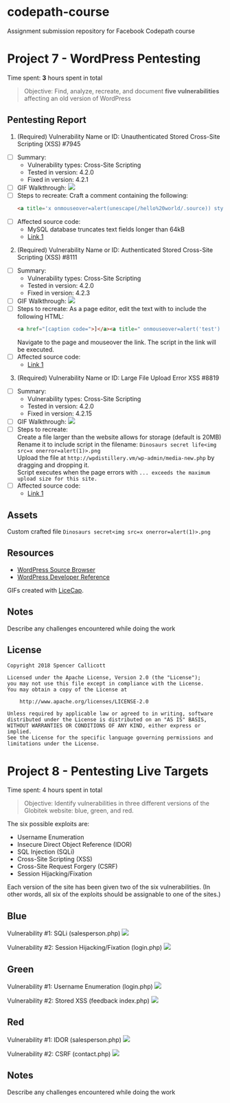 # codepath-course
Assignment submission repository for Facebook Codepath course

# Project 7 - WordPress Pentesting

Time spent: **3** hours spent in total

> Objective: Find, analyze, recreate, and document **five vulnerabilities** affecting an old version of WordPress

## Pentesting Report

1. (Required) Vulnerability Name or ID: Unauthenticated Stored Cross-Site Scripting (XSS) #7945
  - [ ] Summary: 
    - Vulnerability types: Cross-Site Scripting
    - Tested in version:
4.2.0
    - Fixed in version: 
4.2.1
  - [ ] GIF Walkthrough: ![](7/unauth_stored_xss.gif)
  - [ ] Steps to recreate: 
    Craft a comment containing the following:
    ```html
    <a title='x onmouseover=alert(unescape(/hello%20world/.source)) style=position:absolute;left:0;top:0;width:5000px;height:5000px  AAAAAAAAAAAA...[64 kb]..AAA'></a>
    ```
  - [ ] Affected source code:
    - MySQL database truncates text fields longer than 64kB
    - [Link 1](https://core.trac.wordpress.org/browser/tags/version/src/source_file.php)
2. (Required) Vulnerability Name or ID: Authenticated Stored Cross-Site Scripting (XSS) #8111
  - [ ] Summary: 
    - Vulnerability types: Cross-Site Scripting
    - Tested in version:
    4.2.0
    - Fixed in version:
    4.2.3
  - [ ] GIF Walkthrough: ![](7/stored_xss.gif)
  - [ ] Steps to recreate: 
    As a page editor, edit the text with to include the following HTML:
    ```html
    <a href="[caption code=">]</a><a title=" onmouseover=alert('test')  ">link</a>
    ```
    Navigate to the page and mouseover the link. The script in the link will be executed.
  - [ ] Affected source code:
    - [Link 1](https://core.trac.wordpress.org/browser/tags/version/src/source_file.php)
3. (Required) Vulnerability Name or ID: Large File Upload Error XSS #8819
  - [ ] Summary: 
    - Vulnerability types: Cross-Site Scripting
    - Tested in version:
    4.2.0
    - Fixed in version: 
    4.2.15
  - [ ] GIF Walkthrough: ![](7/big_file_xss.gif)
  - [ ] Steps to recreate:  
    Create a file larger than the website allows for storage (default is 20MB)  
    Rename it to include script in the filename: `Dinosaurs secret life<img src=x onerror=alert(1)>.png`  
    Upload the file at `http://wpdistillery.vm/wp-admin/media-new.php` by dragging and dropping it.  
    Script executes when the page errors with `... exceeds the maximum upload size for this site.`  
  - [ ] Affected source code:
    - [Link 1](https://core.trac.wordpress.org/browser/tags/4.2/src/wp-includes/js/plupload/handlers.js)
    
## Assets

Custom crafted file `Dinosaurs secret<img src=x onerror=alert(1)>.png`

## Resources

- [WordPress Source Browser](https://core.trac.wordpress.org/browser/)
- [WordPress Developer Reference](https://developer.wordpress.org/reference/)

GIFs created with [LiceCap](http://www.cockos.com/licecap/).

## Notes

Describe any challenges encountered while doing the work

## License

    Copyright 2018 Spencer Callicott

    Licensed under the Apache License, Version 2.0 (the "License");
    you may not use this file except in compliance with the License.
    You may obtain a copy of the License at

        http://www.apache.org/licenses/LICENSE-2.0

    Unless required by applicable law or agreed to in writing, software
    distributed under the License is distributed on an "AS IS" BASIS,
    WITHOUT WARRANTIES OR CONDITIONS OF ANY KIND, either express or implied.
    See the License for the specific language governing permissions and
    limitations under the License.

# Project 8 - Pentesting Live Targets

Time spent: 4 hours spent in total

> Objective: Identify vulnerabilities in three different versions of the Globitek website: blue, green, and red.

The six possible exploits are:
* Username Enumeration
* Insecure Direct Object Reference (IDOR)
* SQL Injection (SQLi)
* Cross-Site Scripting (XSS)
* Cross-Site Request Forgery (CSRF)
* Session Hijacking/Fixation

Each version of the site has been given two of the six vulnerabilities. (In other words, all six of the exploits should be assignable to one of the sites.)

## Blue

Vulnerability #1: SQLi (salesperson.php)
![](8/blue_sqli.gif)

Vulnerability #2: Session Hijacking/Fixation (login.php)
![](8/blue_sessionjack.gif)

## Green

Vulnerability #1: Username Enumeration (login.php)
![](8/green_userenum.gif)

Vulnerability #2: Stored XSS (feedback index.php)
![](8/green_storedxss.gif)

## Red

Vulnerability #1: IDOR (salesperson.php)
![](8/red_idor.gif)

Vulnerability #2: CSRF (contact.php)
![](8/red_csrf.gif)

## Notes

Describe any challenges encountered while doing the work
